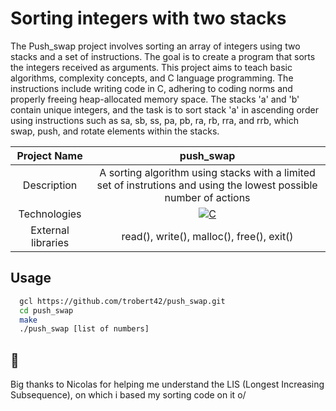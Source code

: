 # Sorting integers with two stacks

The Push_swap project involves sorting an array of integers using two stacks and a set of instructions. The goal is to create a program that sorts the integers received as arguments. This project aims to teach basic algorithms, complexity concepts, and C language programming. The instructions include writing code in C, adhering to coding norms and properly freeing heap-allocated memory space. The stacks 'a' and 'b' contain unique integers, and the task is to sort stack 'a' in ascending order using instructions such as sa, sb, ss, pa, pb, ra, rb, rra, and rrb, which swap, push, and rotate elements within the stacks.

|    Project Name    |                                                                       push_swap                                                                      |
| :----------------: | :-------------------------------------------------------------------------------------------------------------------------------------------------: |
|    Description     |                                             A sorting algorithm using stacks with a limited set of instrutions and using the lowest possible number of actions                                              |
|    Technologies    | <a href="#"><img alt="C" src="https://custom-icon-badges.demolab.com/badge/C-03599C.svg?logo=c-in-hexagon&logoColor=white&style=for-the-badge"></a> |
| External libraries |     read(), write(), malloc(), free(), exit()      |

## Usage

```bash
  gcl https://github.com/trobert42/push_swap.git
  cd push_swap
  make
  ./push_swap [list of numbers]
```

## 💬
Big thanks to Nicolas for helping me understand the LIS (Longest Increasing Subsequence), on which i based my sorting code on it o/ 
